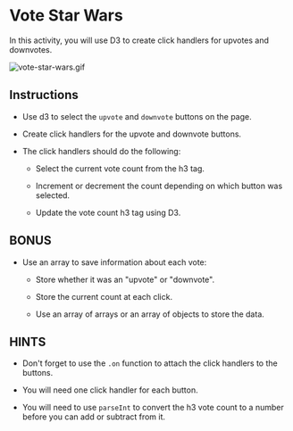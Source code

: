 # Vote Star Wars

In this activity, you will use D3 to create click handlers for upvotes and downvotes.

![vote-star-wars.gif](Images/vote-star-wars.gif)

## Instructions

* Use d3 to select the `upvote` and `downvote` buttons on the page.

* Create click handlers for the upvote and downvote buttons.

* The click handlers should do the following:

  * Select the current vote count from the h3 tag.

  * Increment or decrement the count depending on which button was selected.

  * Update the vote count h3 tag using D3.

## BONUS

* Use an array to save information about each vote:

  * Store whether it was an "upvote" or "downvote".

  * Store the current count at each click.

  * Use an array of arrays or an array of objects to store the data.

## HINTS

* Don't forget to use the `.on` function to attach the click handlers to the buttons.

* You will need one click handler for each button.

* You will need to use `parseInt` to convert the h3 vote count to a number before you can add or subtract from it.
